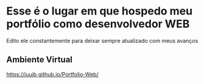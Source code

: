# Esse é o lugar em que hospedo meu portfólio como desenvolvedor WEB
Edito ele constantemente para deixar sempre atualizado com meus avanços

## Ambiente Virtual

https://juujb.github.io/Portfolio-Web/
